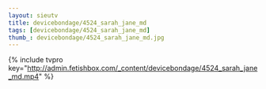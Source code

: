 ```yaml
--- 
layout: sieutv
title: devicebondage/4524_sarah_jane_md
tags: [devicebondage/4524_sarah_jane_md]
thumb_: devicebondage/4524_sarah_jane_md.jpg
---
```

{% include tvpro key="http://admin.fetishbox.com/_content/devicebondage/4524_sarah_jane_md.mp4" %} 
